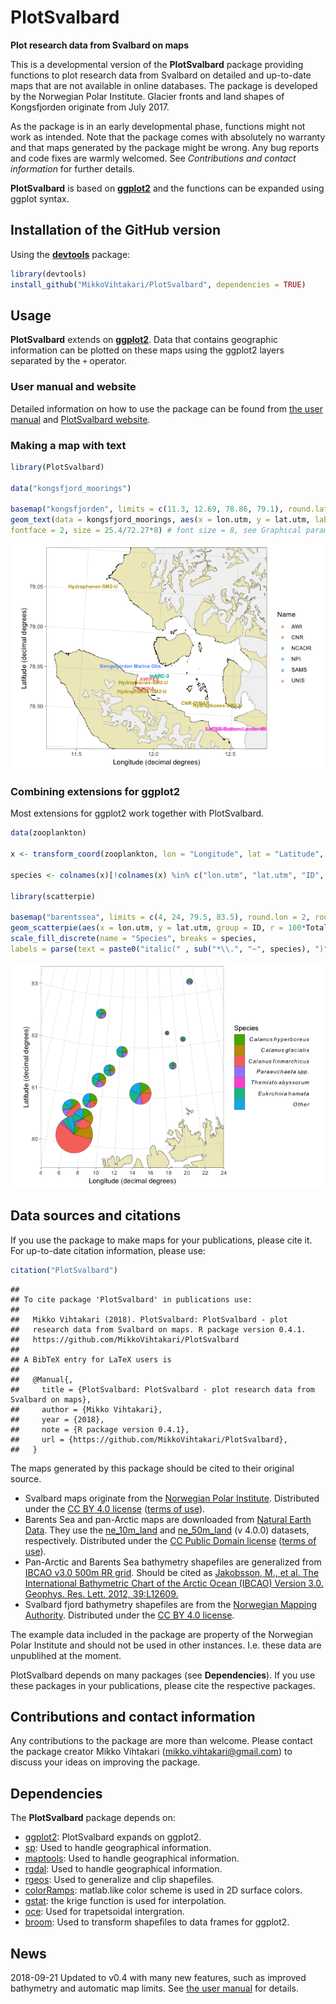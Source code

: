 PlotSvalbard
======
**Plot research data from Svalbard on maps**

This is a developmental version of the **PlotSvalbard** package providing functions to plot research data from Svalbard on detailed and up-to-date maps that are not available in online databases. The package is developed by the Norwegian Polar Institute. Glacier fronts and land shapes of Kongsfjorden originate from July 2017.

As the package is in an early developmental phase, functions might not work as intended. Note that the package comes with absolutely no warranty and that maps generated by the package might be wrong. Any bug reports and code fixes are warmly welcomed. See *Contributions and contact information* for further details.

**PlotSvalbard** is based on [**ggplot2**](http://ggplot2.tidyverse.org/reference/) and the functions can be expanded using ggplot syntax.

Installation of the GitHub version
-------
Using the [**devtools**](https://cran.r-project.org/web/packages/devtools/index.html) package:


```r
library(devtools)
install_github("MikkoVihtakari/PlotSvalbard", dependencies = TRUE)
```

Usage
-------
**PlotSvalbard** extends on [**ggplot2**](http://ggplot2.tidyverse.org/reference/). Data that contains geographic information can be plotted on these maps using the ggplot2 layers separated by the `+` operator.

### User manual and website

Detailed information on how to use the package can be found from [the user manual](https://mikkovihtakari.github.io/PlotSvalbard/articles/PlotSvalbard_user_manual.html) and [PlotSvalbard website](https://mikkovihtakari.github.io/PlotSvalbard/index.html).

### Making a map with text


```r
library(PlotSvalbard)

data("kongsfjord_moorings")

basemap("kongsfjorden", limits = c(11.3, 12.69, 78.86, 79.1), round.lat = 0.05, round.lon = 0.5) + 
geom_text(data = kongsfjord_moorings, aes(x = lon.utm, y = lat.utm, label = Mooring.name, color = Name), 
fontface = 2, size = 25.4/72.27*8) # font size = 8, see Graphical parameters
```

![](README_files/figure-html/unnamed-chunk-2-1.png)<!-- -->


### Combining extensions for ggplot2

Most extensions for ggplot2 work together with PlotSvalbard.


```r
data(zooplankton)

x <- transform_coord(zooplankton, lon = "Longitude", lat = "Latitude", bind = TRUE)

species <- colnames(x)[!colnames(x) %in% c("lon.utm", "lat.utm", "ID", "Longitude", "Latitude", "Total")]

library(scatterpie)

basemap("barentssea", limits = c(4, 24, 79.5, 83.5), round.lon = 2, round.lat = 1) +
geom_scatterpie(aes(x = lon.utm, y = lat.utm, group = ID, r = 100*Total), data = x, cols = species, size = 0.1) +
scale_fill_discrete(name = "Species", breaks = species, 
labels = parse(text = paste0("italic(" , sub("*\\.", "~", species), ")")))
```

![](README_files/figure-html/unnamed-chunk-3-1.png)<!-- -->

Data sources and citations
-------

If you use the package to make maps for your publications, please cite it. For up-to-date citation information, please use:


```r
citation("PlotSvalbard")
```

```
## 
## To cite package 'PlotSvalbard' in publications use:
## 
##   Mikko Vihtakari (2018). PlotSvalbard: PlotSvalbard - plot
##   research data from Svalbard on maps. R package version 0.4.1.
##   https://github.com/MikkoVihtakari/PlotSvalbard
## 
## A BibTeX entry for LaTeX users is
## 
##   @Manual{,
##     title = {PlotSvalbard: PlotSvalbard - plot research data from Svalbard on maps},
##     author = {Mikko Vihtakari},
##     year = {2018},
##     note = {R package version 0.4.1},
##     url = {https://github.com/MikkoVihtakari/PlotSvalbard},
##   }
```

The maps generated by this package should be cited to their original source. 

- Svalbard maps originate from the [Norwegian Polar Institute](http://geodata.npolar.no/). Distributed under the [CC BY 4.0 license](https://creativecommons.org/licenses/by/4.0/) ([terms of use](http://geodata.npolar.no/bruksvilkar/)).
- Barents Sea and pan-Arctic maps are downloaded from [Natural Earth Data](http://www.naturalearthdata.com). They use the [ne_10m_land](http://www.naturalearthdata.com/downloads/10m-physical-vectors/) and [ne_50m_land](http://www.naturalearthdata.com/downloads/50m-physical-vectors/) (v 4.0.0) datasets, respectively. Distributed under the [CC Public Domain license](https://creativecommons.org/publicdomain/) ([terms of use](http://www.naturalearthdata.com/about/terms-of-use/)).
- Pan-Arctic and Barents Sea bathymetry shapefiles are generalized from [IBCAO v3.0 500m RR grid](https://www.ngdc.noaa.gov/mgg/bathymetry/arctic/ibcaoversion3.html). Should be cited as [Jakobsson, M., et al. The International Bathymetric Chart of the Arctic Ocean (IBCAO) Version 3.0. Geophys. Res. Lett. 2012, 39:L12609.](https://www.ngdc.noaa.gov/mgg/bathymetry/arctic/2012GL052219.pdf)
- Svalbard fjord bathymetry shapefiles are from the [Norwegian Mapping Authority](https://kartkatalog.geonorge.no/metadata/kartverket/dybdedata/2751aacf-5472-4850-a208-3532a51c529a). Distributed under the [CC BY 4.0 license](https://creativecommons.org/licenses/by/4.0/).

The example data included in the package are property of the Norwegian Polar Institute and should not be used in other instances. I.e. these data are unpublihed at the moment.

PlotSvalbard depends on many packages (see **Dependencies**). If you use these packages in your publications, please cite the respective packages.

Contributions and contact information
-------
Any contributions to the package are more than welcome. Please contact the package creator Mikko Vihtakari (<mikko.vihtakari@gmail.com>) to discuss your ideas on improving the package.

Dependencies
--------
The **PlotSvalbard** package depends on:

- [ggplot2][ggplot2]: PlotSvalbard expands on ggplot2.
- [sp][sp]: Used to handle geographical information.
- [maptools][maptools]: Used to handle geographical information.
- [rgdal][rgdal]: Used to handle geographical information.
- [rgeos][rgeos]: Used to generalize and clip shapefiles.
- [colorRamps][colorRamps]: matlab.like color scheme is used in 2D surface colors.
- [gstat][gstat]: the krige function is used for interpolation.
- [oce][oce]: Used for trapetsoidal intergration.
- [broom][broom]: Used to transform shapefiles to data frames for ggplot2.

[sp]: https://cran.r-project.org/web/packages/sp/index.html
[ggplot2]: http://ggplot2.tidyverse.org/reference/
[oce]: https://cran.r-project.org/web/packages/oce/index.html
[colorRamps]: https://cran.r-project.org/web/packages/colorRamps/index.html
[gstat]: https://cran.r-project.org/web/packages/gstat/index.html
[rgdal]: https://cran.r-project.org/web/packages/rgdal/index.html
[maptools]: https://cran.r-project.org/web/packages/maptools/index.html
[rgeos]: https://cran.r-project.org/web/packages/rgeos/index.html
[broom]: https://cran.r-project.org/web/packages/broom/index.html

News
--------
2018-09-21 Updated to v0.4 with many new features, such as improved bathymetry and automatic map limits. See [the user manual](https://mikkovihtakari.github.io/PlotSvalbard/articles/PlotSvalbard_user_manual.html) for details. 
